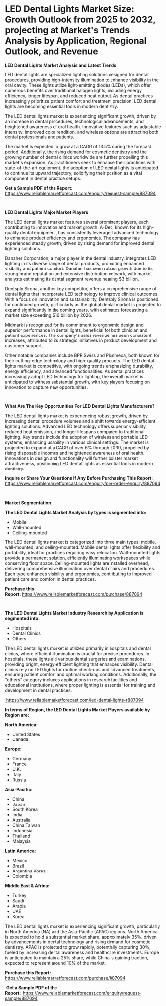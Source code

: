 <p><h1>LED Dental Lights Market Size: Growth Outlook from 2025 to 2032, projecting at Market's Trends Analysis by Application, Regional Outlook, and Revenue</h1></p><p><strong>LED Dental Lights Market Analysis and Latest Trends</strong></p>
<p><p>LED dental lights are specialized lighting solutions designed for dental procedures, providing high-intensity illumination to enhance visibility in the oral cavity. These lights utilize light-emitting diodes (LEDs), which offer numerous benefits over traditional halogen lights, including energy efficiency, longer lifespan, and reduced heat output. As dental practices increasingly prioritize patient comfort and treatment precision, LED dental lights are becoming essential tools in modern dentistry.</p><p>The LED dental lights market is experiencing significant growth, driven by an increase in dental procedures, technological advancements, and heightened awareness of oral health. Innovative features such as adjustable intensity, improved color rendition, and wireless options are attracting both dental professionals and patients. </p><p>The market is expected to grow at a CAGR of 13.5% during the forecast period. Additionally, the rising demand for cosmetic dentistry and the growing number of dental clinics worldwide are further propelling this market's expansion. As practitioners seek to enhance their practices with state-of-the-art equipment, the adoption of LED dental lights is anticipated to continue its upward trajectory, solidifying their position as a vital component in dental practice setups.</p></p>
<p><strong>Get a Sample PDF of the Report:&nbsp;</strong> <a href="https://www.reliablemarketforecast.com/enquiry/request-sample/887094?utm_campaign=2747&utm_medium=2&utm_source=Github&utm_content=ia&utm_term=13042025&utm_id=led-dental-lights">https://www.reliablemarketforecast.com/enquiry/request-sample/887094</a></p>
<p>&nbsp;</p>
<p><strong>LED Dental Lights Major Market Players</strong></p>
<p><p>The LED dental lights market features several prominent players, each contributing to innovation and market growth. A-Dec, known for its high-quality dental equipment, has consistently leveraged advanced technology to enhance product efficiency and ergonomics. The company has experienced steady growth, driven by rising demand for improved dental lighting solutions.</p><p>Danaher Corporation, a major player in the dental industry, integrates LED lighting in its diverse range of dental products, promoting enhanced visibility and patient comfort. Danaher has seen robust growth due to its strong brand reputation and extensive distribution network, with market analysts estimating its dental segment revenue nearing $3 billion.</p><p>Dentsply Sirona, another key competitor, offers a comprehensive range of dental lights that incorporate LED technology to improve clinical outcomes. With a focus on innovation and sustainability, Dentsply Sirona is positioned for continued growth, particularly as the global dental market is projected to expand significantly in the coming years, with estimates forecasting a market size exceeding $16 billion by 2026.</p><p>Midmark is recognized for its commitment to ergonomic design and superior performance in dental lights, beneficial for both clinician and patient experiences. The company's sales revenue has seen consistent increases, attributed to its strategic initiatives in product development and customer support.</p><p>Other notable companies include BPR Swiss and Planmeca, both known for their cutting-edge technology and high-quality products. The LED dental lights market is competitive, with ongoing trends emphasizing durability, energy efficiency, and advanced functionalities. As dental practices increasingly adopt LED technology for lighting, the overall market is anticipated to witness substantial growth, with key players focusing on innovation to capture new opportunities.</p></p>
<p>&nbsp;</p>
<p><strong>What Are The Key Opportunities For LED Dental Lights Manufacturers?</strong></p>
<p><p>The LED dental lights market is experiencing robust growth, driven by increasing dental procedure volumes and a shift towards energy-efficient lighting solutions. Advanced LED technology offers superior visibility, reduced heat emission, and longer lifespans compared to traditional lighting. Key trends include the adoption of wireless and portable LED systems, enhancing usability in various clinical settings. The market is projected to expand at a CAGR of over 6% through 2030, propelled by rising disposable incomes and heightened awareness of oral health. Innovations in design and functionality will further bolster market attractiveness, positioning LED dental lights as essential tools in modern dentistry.</p></p>
<p><strong>Inquire or Share Your Questions If Any Before Purchasing This Report:</strong> <a href="https://www.reliablemarketforecast.com/enquiry/pre-order-enquiry/887094?utm_campaign=2747&utm_medium=2&utm_source=Github&utm_content=ia&utm_term=13042025&utm_id=led-dental-lights">https://www.reliablemarketforecast.com/enquiry/pre-order-enquiry/887094</a></p>
<p>&nbsp;</p>
<p><strong>Market Segmentation</strong></p>
<p><strong>The LED Dental Lights Market Analysis by types is segmented into:</strong></p>
<p><ul><li>Mobile</li><li>Wall-mounted</li><li>Ceiling-mounted</li></ul></p>
<p><p>The LED dental lights market is categorized into three main types: mobile, wall-mounted, and ceiling-mounted. Mobile dental lights offer flexibility and portability, ideal for practices requiring easy relocation. Wall-mounted lights provide a permanent solution, efficiently illuminating workspaces while conserving floor space. Ceiling-mounted lights are installed overhead, delivering comprehensive illumination over dental chairs and procedures. Each type enhances visibility and ergonomics, contributing to improved patient care and comfort in dental practices.</p></p>
<p><strong>Purchase this Report:&nbsp;</strong><a href="https://www.reliablemarketforecast.com/purchase/887094?utm_campaign=2747&utm_medium=2&utm_source=Github&utm_content=ia&utm_term=13042025&utm_id=led-dental-lights">https://www.reliablemarketforecast.com/purchase/887094</a></p>
<p>&nbsp;</p>
<p><strong>The LED Dental Lights Market Industry Research by Application is segmented into:</strong></p>
<p><ul><li>Hospitals</li><li>Dental Clinics</li><li>Others</li></ul></p>
<p><p>The LED dental lights market is utilized primarily in hospitals and dental clinics, where efficient illumination is crucial for precise procedures. In hospitals, these lights aid various dental surgeries and examinations, providing bright, energy-efficient lighting that enhances visibility. Dental clinics rely on LED lights for routine check-ups and advanced treatments, ensuring patient comfort and optimal working conditions. Additionally, the "others" category includes applications in research facilities and educational institutions, where proper lighting is essential for training and development in dental practices.</p></p>
<p><a href="https://www.reliablemarketforecast.com/led-dental-lights-r887094?utm_campaign=2747&utm_medium=2&utm_source=Github&utm_content=ia&utm_term=13042025&utm_id=led-dental-lights">&nbsp;https://www.reliablemarketforecast.com/led-dental-lights-r887094</a></p>
<p><strong>In terms of Region, the LED Dental Lights Market Players available by Region are:</strong></p>
<p>
    <p> <strong> North America: </strong>
        <ul>
            <li>United States</li>
            <li>Canada</li>
        </ul>
        </p> 
    <p> <strong> Europe: </strong>
        <ul>
            <li>Germany</li>
            <li>France</li>
            <li>U.K.</li>
            <li>Italy</li>
            <li>Russia</li>
        </ul>
        </p> 
    <p> <strong> Asia-Pacific: </strong>
        <ul>
            <li>China</li>
            <li>Japan</li>
            <li>South Korea</li>
            <li>India</li>
            <li>Australia</li>
            <li>China Taiwan</li>
            <li>Indonesia</li>
            <li>Thailand</li>
            <li>Malaysia</li>
        </ul>
        </p> 
    <p> <strong> Latin America: </strong>
        <ul>
            <li>Mexico</li>
            <li>Brazil</li>
            <li>Argentina Korea</li>
            <li>Colombia</li>
        </ul>
        </p> 
    <p> <strong> Middle East & Africa: </strong>
        <ul>
            <li>Turkey</li>
            <li>Saudi</li>
            <li>Arabia</li>
            <li>UAE</li>
            <li>Korea</li>
        </ul>
    </p>
    </p>
<p><p>The LED dental lights market is experiencing significant growth, particularly in North America (NA) and the Asia-Pacific (APAC) regions. North America is expected to hold a substantial market share, approximately 35%, driven by advancements in dental technology and rising demand for cosmetic dentistry. APAC is projected to grow rapidly, potentially capturing 30%, fueled by increasing dental awareness and healthcare investments. Europe is anticipated to maintain a 25% share, while China is gaining traction, expected to represent around 10% of the market.</p></p>
<p><strong>Purchase this Report: </strong><a href="https://www.reliablemarketforecast.com/purchase/887094?utm_campaign=2747&utm_medium=2&utm_source=Github&utm_content=ia&utm_term=13042025&utm_id=led-dental-lights">https://www.reliablemarketforecast.com/purchase/887094</a></p>
<p>&nbsp;<strong>Get a Sample PDF of the Report:&nbsp;&nbsp;</strong><a href="https://www.reliablemarketforecast.com/enquiry/request-sample/887094?utm_campaign=2747&utm_medium=2&utm_source=Github&utm_content=ia&utm_term=13042025&utm_id=led-dental-lights">https://www.reliablemarketforecast.com/enquiry/request-sample/887094</a></p>
<p><strong></strong></p>
<p><p></p><p></p><p></p></p>
